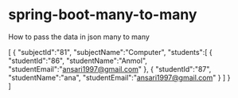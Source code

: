 # spring-boot-many-to-many

How to pass the data in json many to many

[
     {
         "subjectId":"81",
         "subjectName":"Computer",
         "students":[
             {
                 "studentId":"86",
                 "studentName":"Anmol",
                 "studentEmail":"ansari1997@gmail.com"
             },
              {
                 "studentId":"87",
                 "studentName":"ana",
                 "studentEmail":"ansari1997@gmail.com"
             }
         ]
     }  
]
